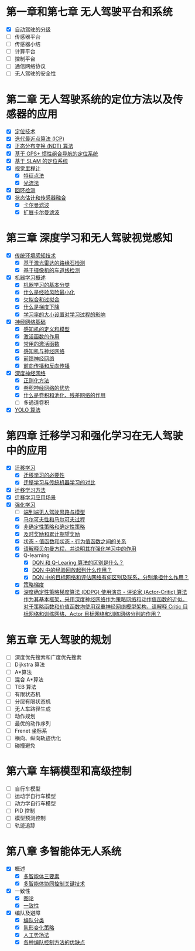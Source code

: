 # 第一章和第七章 无人驾驶平台和系统

- [x] [自动驾驶的分级](./1.认识智能无人系统.md#自动驾驶的分级)
- [ ] 传感器平台
- [ ] 传感器小结
- [ ] 计算平台
- [ ] 控制平台
- [ ] 通信网络协议
- [ ] 无人驾驶的安全性

# 第二章 无人驾驶系统的定位方法以及传感器的应用

- [x] [定位技术](./2.无人驾驶系统的定位方法以及传感器的应用.md#定位技术)
- [x] [迭代最近点算法 (ICP)](./2.无人驾驶系统的定位方法以及传感器的应用.md#icp)
- [x] [正态分布变换 (NDT) 算法](./2.无人驾驶系统的定位方法以及传感器的应用.md#ndt)
- [x] [基于 GPS+ 惯性组合导航的定位系统](./2.无人驾驶系统的定位方法以及传感器的应用.md#基于-gps-惯性组合导航的定位系统)
- [x] [基于 SLAM 的定位系统](./2.无人驾驶系统的定位方法以及传感器的应用.md#基于-slam-的定位系统)
- [x] [视觉里程计](./2.无人驾驶系统的定位方法以及传感器的应用.md#视觉里程计)
  - [x] [特征点法](./2.无人驾驶系统的定位方法以及传感器的应用.md#特征点法)
  - [x] [光流法](./2.无人驾驶系统的定位方法以及传感器的应用.md#光流法)
- [x] [回环检测](./2.无人驾驶系统的定位方法以及传感器的应用.md#回环检测)
- [x] [状态估计和传感器融合](./2.无人驾驶系统的定位方法以及传感器的应用.md#状态估计和传感器融合)
  - [x] [卡尔曼滤波](./2.无人驾驶系统的定位方法以及传感器的应用.md#卡尔曼滤波)
  - [x] [扩展卡尔曼滤波](./2.无人驾驶系统的定位方法以及传感器的应用.md#扩展卡尔曼滤波)

# 第三章 深度学习和无人驾驶视觉感知

- [x] [传统环境感知技术](./3.深度学习和无人驾驶视觉感知.md#传统环境感知技术)
  - [x] [基于激光雷达的路缘石检测](./3.深度学习和无人驾驶视觉感知.md#基于传统环境感知技术的激光雷达路缘石检测)
  - [x] [基于摄像机的车道线检测](./3.深度学习和无人驾驶视觉感知.md#基于传统环境感知技术的摄像机车道线检测)
- [x] [机器学习概述](./3.深度学习和无人驾驶视觉感知.md#机器学习概述)
  - [x] [机器学习的基本分类](./3.深度学习和无人驾驶视觉感知.md#机器学习的基本分类)
  - [x] [什么是经验风险最小化](./3.深度学习和无人驾驶视觉感知.md#什么是经验风险最小化)
  - [x] [欠拟合和过拟合](./3.深度学习和无人驾驶视觉感知.md#欠拟合和过拟合)
  - [x] [什么是梯度下降](./3.深度学习和无人驾驶视觉感知.md#什么是梯度下降)
  - [x] [学习率的大小设置对学习过程的影响](./3.深度学习和无人驾驶视觉感知.md#学习率的大小设置对学习过程的影响)
- [x] [神经网络基础](./3.深度学习和无人驾驶视觉感知.md#神经网络基础)
  - [x] [感知机的定义和模型](./3.深度学习和无人驾驶视觉感知.md#感知机的定义和模型)
  - [x] [激活函数的作用](./3.深度学习和无人驾驶视觉感知.md#激活函数的作用)
  - [x] [常用的激活函数](./3.深度学习和无人驾驶视觉感知.md#常用的激活函数)
  - [x] [感知机与神经网络](./3.深度学习和无人驾驶视觉感知.md#感知机与神经网络)
  - [x] [前馈神经网络](./3.深度学习和无人驾驶视觉感知.md#前馈神经网络)
  - [x] [前向传播和反向传播](./3.深度学习和无人驾驶视觉感知.md#前向传播和反向传播在神经网络训练中的作用)
- [x] [深度神经网络](./3.深度学习和无人驾驶视觉感知.md#深度神经网络)
  - [x] [正则化方法](./3.深度学习和无人驾驶视觉感知.md#应用于深度神经网络的正则化技术)
  - [x] [卷积神经网络的优势](./3.深度学习和无人驾驶视觉感知.md#卷积神经网络的优势)
  - [x] [什么是卷积和池化、残差网络的作用](./3.深度学习和无人驾驶视觉感知.md#什么是卷积和池化残差网络的作用)
  - [ ] 多通道卷积
- [x] [YOLO 算法](./3.深度学习和无人驾驶视觉感知.md#基于-yolo2-的车辆检测)

# 第四章 迁移学习和强化学习在无人驾驶中的应用

- [x] [迁移学习](./4.迁移学习和强化学习在无人驾驶中的应用.md#迁移学习)
  - [x] [迁移学习的必要性](./4.迁移学习和强化学习在无人驾驶中的应用.md#意义)
  - [x] [迁移学习与传统机器学习的对比](./4.迁移学习和强化学习在无人驾驶中的应用.md#迁移学习与传统机器学习的对比)
- [x] [迁移学习方法](./4.迁移学习和强化学习在无人驾驶中的应用.md#迁移学习方法分类)
- [x] [迁移学习应用场景](./4.迁移学习和强化学习在无人驾驶中的应用.md#迁移学习应用场景)
- [x] [强化学习](./4.迁移学习和强化学习在无人驾驶中的应用.md#强化学习和端到端无人驾驶)
  - [ ] [端到端无人驾驶思路与模型](./4.迁移学习和强化学习在无人驾驶中的应用.md#端到端无人驾驶)
  - [x] [马尔可夫性和马尔可夫过程](./4.迁移学习和强化学习在无人驾驶中的应用.md#马尔可夫决策过程)
  - [x] [非确定性策略和确定性策略](./4.迁移学习和强化学习在无人驾驶中的应用.md#非确定性策略与确定性策略)
  - [x] [及时奖励和累计期望奖励](./4.迁移学习和强化学习在无人驾驶中的应用.md#及时奖励与累计期望奖励)
  - [x] [状态 - 值函数和状态 - 行为值函数之间的关系](./4.迁移学习和强化学习在无人驾驶中的应用.md#状态---值函数和状态---行为值函数之间的关系图及其解释)
  - [x] [请解释贝尔曼方程，并说明其在强化学习中的作用](./4.迁移学习和强化学习在无人驾驶中的应用.md#请解释贝尔曼方程并说明其在强化学习中的作用)
  - [x] Q-learning
    - [x] [DQN 和 Q-Learing 算法的区别是什么？](./4.迁移学习和强化学习在无人驾驶中的应用.md#dqn-和-q-learing-算法的区别)
    - [x] [DQN 中的经验回放起到什么作用？](./4.迁移学习和强化学习在无人驾驶中的应用.md#经验回放和目标网络)
    - [x] [DQN 中的目标网络和评估网络有何区别及联系，分别承担什么作用？](./4.迁移学习和强化学习在无人驾驶中的应用.md#dqn-的目标网络和评估网络有何区别及联系)
  - [x] [策略梯度](./4.迁移学习和强化学习在无人驾驶中的应用.md#策略梯度)
  - [x] [深度确定性策略梯度算法 (DDPG) 使用演员 - 评论家 (Actor-Critic) 算法作为其基本框架，采用深度神经网络作为策略网络和动作值函数的近似。对于策略函数和价值函数均使用双重神经网络模型架构，请解释 Critic 目标网络和训练网络、Actor 目标网络和训练网络分别的作用？](./4.迁移学习和强化学习在无人驾驶中的应用.md#解释-critic-目标网络和训练网络actor-目标网络和训练网络分别的作用)

# 第五章 无人驾驶的规划

- [ ] 深度优先搜索和广度优先搜索
- [ ] Dijkstra 算法
- [ ] A*算法
- [ ] 混合 A*算法
- [ ] TEB 算法
- [ ] 有限状态机
- [ ] 分层有限状态机
- [ ] 无人车路径生成
- [ ] 动作规划
- [ ] 最优的动作序列
- [ ] Frenet 坐标系
- [ ] 横向、纵向轨迹优化
- [ ] 碰撞避免

# 第六章 车辆模型和高级控制

- [ ] 自行车模型
- [ ] 运动学自行车模型
- [ ] 动力学自行车模型
- [ ] PID 控制
- [ ] 模型预测控制
- [ ] 轨迹追踪

# 第八章 多智能体无人系统

- [x] 概述
  - [x] [多智能体三要素](./8.多智能体无人系统.md#多智能体三要素)
  - [x] [多智能体协同控制关键技术](./8.多智能体无人系统.md#多智能体协同控制关键技术)
- [x] 一致性
  - [x] [图论](./8.多智能体无人系统.md#图论基础)
  - [x] [一致性](./8.多智能体无人系统.md#一致性)
- [x] 编队及避障
  - [x] [编队分类](./8.多智能体无人系统.md#多智能体编队基本分类)
  - [x] [队形变化策略](./8.多智能体无人系统.md#队形变化策略)
  - [x] [人工势场法](./8.多智能体无人系统.md#人工势场法)
  - [x] [各种编队控制方法的优缺点](./8.多智能体无人系统.md#各种编队控制方法的优缺点)
